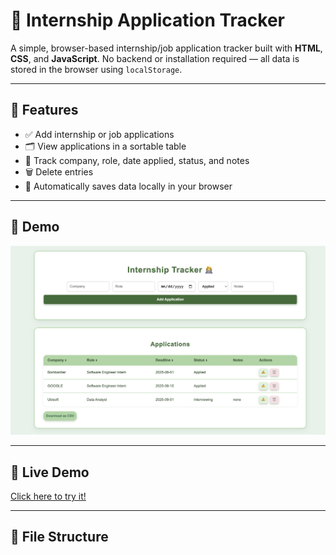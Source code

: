 # 🎯 Internship Application Tracker

A simple, browser-based internship/job application tracker built with **HTML**, **CSS**, and **JavaScript**. No backend or installation required — all data is stored in the browser using `localStorage`.

---

## 🌟 Features

- ✅ Add internship or job applications
- 🗂 View applications in a sortable table
- 📝 Track company, role, date applied, status, and notes
- 🗑 Delete entries
- 💾 Automatically saves data locally in your browser

---

## 📸 Demo

![screenshot](assets/screenshot.png) <!-- Optional: Add a screenshot if you have one -->

---

## 🚀 Live Demo

[Click here to try it!](https://your-username.github.io/internship-tracker/)  

---

## 📂 File Structure

